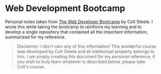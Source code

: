 # Web Development Bootcamp

Personal notes taken from [The Web Developer Bootcamp](https://www.udemy.com/course/the-web-developer-bootcamp/) by Colt Steele. I wrote this while taking the bootcamp to reinforce my learning and to develop a single repository that contained all the important information, summarized for my reference.

> Disclaimer: I don't own any of this information! This wonderful course was developed by Colt Steele and all intellectual property belongs to him. I am simply creating this document for my _personal_ reference, if you wish to truly learn whatever is described below, please take Colt's course.

